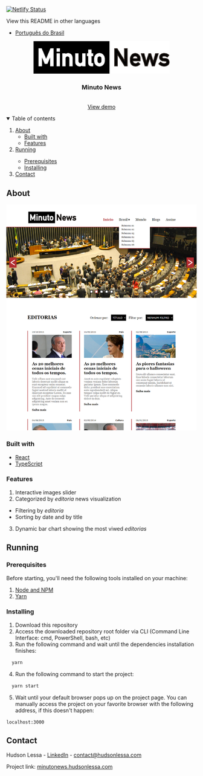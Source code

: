 [![Netlify Status](https://api.netlify.com/api/v1/badges/a38df661-4ef8-4b0a-91f4-b759885804da/deploy-status)](https://app.netlify.com/sites/minuto-news/deploys)



View this README in other languages

* [Português do Brasil](README.pt-BR.md)



<p align="center">
  <a href="http://minutonews.hudsonlessa.com">
    <img src="src/assets/logo.svg" alt="Logo" width="360">
  </a>

  <h3 align="center">Minuto News</h3>

  <p align="center">
    <br />
    <a href="http://minutonews.hudsonlessa.com">View demo</a>
  </p>
</p>

<details open="open">
  <summary>Table of contents</summary>
  <ol>
    <li>
      <a href="#about">About</a>
      <ul>
        <li><a href="#built-with">Built with</a></li>
        <li><a href="#features">Features</a></li>
      </ul>
    </li>
    <li>
    <a href="#running">Running</a></li>
      <ul>
        <li><a href="#prerequisites">Prerequisites</a></li>
        <li><a href="#installing">Installing</a></li>
      </ul>
    </li>
    <li><a href="#contact">Contact</a></li>
  </ol>
</details>



## About

[![Minuto News screenshot][product-screenshot]](http://minutonews.hudsonlessa.com)

### Built with

* [React](http://reactjs.org)
* [TypeScript](http://typescriptlang.org)

### Features
1. Interactive images slider
2. Categorized by *editoria* news visualization
* Filtering by *editoria*
* Sorting by date and by title
3. Dynamic bar chart showing the most viwed *editorias*



## Running

### Prerequisites

Before starting, you'll need the following tools installed on your machine:
1. [Node and NPM](http://nodejs.org)
2. [Yarn](http://yarnpkg.com)

### Installing

1. Download this repository
2. Access the downloaded repository root folder via CLI (Command Line Interface: cmd, PowerShell, bash, etc)
3. Run the following command and wait until the dependencies installation finishes:
  ```sh
    yarn
  ```
4. Run the following command to start the project:
  ```sh
    yarn start
  ```
5. Wait until your default browser pops up on the project page. You can manually access the project on your favorite browser with the following address, if this doesn't happen:
  ```
  localhost:3000
  ```



## Contact

Hudson Lessa - [LinkedIn](http://linkedin/in/hudsonlessa) - contact@hudsonlessa.com

Project link: [minutonews.hudsonlessa.com](http://minutonews.hudsonlessa.com)



[product-screenshot]: images/product-screenshot.png

